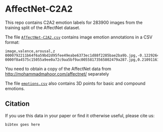 # AffectNet-C2A2

This repo contains C2A2 emotion labels for 283900 images from the training split of the AffectNet dataset.

The file [`AffectNet-C2A2.csv`](data/AffectNet-C2A2.csv) contains image emotion annotations in a CSV format:

```
image,valence,arousal,z
0000792211b64f6a59bd2d95fee49eabe6373ec1d88f2285bae2ba9b.jpg,-0.12292647361755371,0.039163004606962204,0.01705397292971611
0000f8a4575c15055a9ee0a72c9aa5bf9ac00558173565802479a287.jpg,0.2109116166830063,0.12904193997383118,0.036105938255786896
```

You need to obtain a copy of the AffectNet data from http://mohammadmahoor.com/affectnet/ separately

The file [`emotions.csv`](data/emotions.csv) also contains 3D points for basic and compound emotions.

## Citation

If you use this data in your paper or find it otherwise useful, please cite us:

```
bibtex goes here
```
